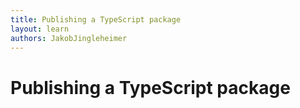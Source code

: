```yaml
---
title: Publishing a TypeScript package
layout: learn
authors: JakobJingleheimer
---
```


# Publishing a TypeScript package
